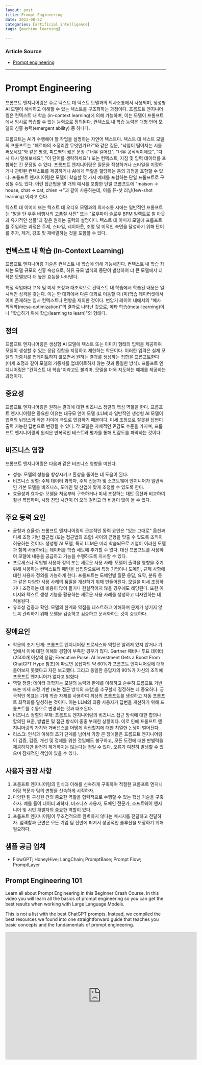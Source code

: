 ```yaml
---
layout: post
title: Prompt Engineering
date: 2023-08-22
categories: [artificial intelligence]
tags: [machine learning]

---
```


### Article Source

* [Prompt engineering](https://en.wikipedia.org/wiki/Prompt_engineering)

---

# Prompt Engineering

프롬프트 엔지니어링은 주로 텍스트 대 텍스트 모델과의 의사소통에서 사용되며, 생성형 AI 모델이 해석하고 이해할 수 있는 텍스트를 구조화하는 과정이다.
프롬프트 엔지니어링은 컨텍스트 내 학습 (in-context learning)에 의해 가능하며, 이는 모델이 프롬프트에서 임시로 학습할 수 있는 능력으로 정의된다. 
컨텍스트 내 학습 능력은 대형 언어 모델의 신흥 능력(emergent ability) 중 하나다.

프롬프트는 AI가 수행해야 할 작업을 설명하는 자연어 텍스트다.
텍스트 대 텍스트 모델의 프롬프트는 "페르마의 소정리란 무엇인가요?"와 같은 질문, "낙엽이 떨어지는 시를 써보세요"와 같은 명령, 피드백의 짧은 문장 ("너무 길어요", "너무 공식적이에요", "다시 다시 말해보세요", "이 단어를 생략하세요") 또는 컨텍스트, 지침 및 입력 데이터를 포함하는 긴 문장일 수 있다. 프롬프트 엔지니어링은 질문을 작성하거나 스타일을 지정하거나 관련된 컨텍스트를 제공하거나 AI에게 역할을 할당하는 등의 과정을 포함할 수 있다. 
프롬프트 엔지니어링은 모델이 학습할 몇 가지 예제를 포함하는 단일 프롬프트로 구성될 수도 있다. 
이런 접근법을 몇 개의 예시를 포함한 단일 프롬프트에 "maison -> house, chat -> cat, chien ->"과 같이 사용하는데, 이를 퓨-샷 러닝(few-shot learning) 이라고 한다.

텍스트 대 이미지 또는 텍스트 대 오디오 모델과의 의사소통 시에는 일반적인 프롬프트는 "말을 탄 우주 비행사의 고품질 사진" 또는 "로우파이 슬로우 BPM 일렉트로 칠 아웃과 유기적인 샘플"과 같은 원하는 출력의 설명이다.
텍스트 대 이미지 모델에 프롬프트를 주입하는 과정은 주제, 스타일, 레이아웃, 조명 및 미적인 측면을 달성하기 위해 단어를 추가, 제거, 강조 및 재배열하는 것을 포함할 수 있다.

## 컨텍스트 내 학습 (In-Context Learning)

프롬프트 엔지니어링 기술은 컨텍스트 내 학습에 의해 가능해진다. 
컨텍스트 내 학습 자체는 모델 규모의 신흥 속성으로, 하류 규모 법칙의 중단이 발생하여 더 큰 모델에서 더 작은 모델보다 더 높은 효능을 나타낸다.

특정 작업마다 교육 및 미세 조정과 대조적으로 컨텍스트 내 학습에서 학습된 내용은 일시적인 성격을 갖는다. 
이는 한 대화에서 다른 대화로 이동할 때 (미)학습 데이터셋에서 이미 존재하는 임시 컨텍스트나 편향을 제외한 것이다.
변압기 레이어 내에서의 "메사 최적화(mesa-optimization)"의 결과로 나타난 것으로, 메타 학습(meta-learning)이나 "학습하기 위해 학습(learning to learn)"의 형태다.

## 정의
프롬프트 엔지니어링은 생성형 AI 모델에 텍스트 또는 이미지 형태의 입력을 제공하여 모델이 생성할 수 있는 응답 집합을 지정하고 제한하는 학문이다. 
이러한 입력은 실제 모델의 가중치를 업데이트하지 않으면서 원하는 결과를 생성하는 집합을 프롬프트한다 (미세 조정과 같이 모델의 가중치를 업데이트하지 않는 것과 동일한 방식). 프롬프트 엔지니어링은 "컨텍스트 내 학습"이라고도 불리며, 모델을 더욱 지도하는 예제를 제공하는 과정이다.

## 중요성
프롬프트 엔지니어링은 원하는 결과에 대한 비즈니스 정렬의 핵심 역할을 한다. 
프롬프트 엔지니어링은 중요한 이유는 대규모 언어 모델 (LLM)과 일반적인 생성형 AI 모델이 입력의 뉘앙스와 작은 차이에 극도로 민감하기 때문이다. 
미세 조정으로 잘못된 답변이 출력 가능한 답변으로 변경될 수 있다. 
각 모델은 자체적인 민감도 수준을 가지며, 프롬프트 엔지니어링의 원칙은 반복적인 테스트와 평가를 통해 민감도를 파악하는 것이다.

## 비즈니스 영향
프롬프트 엔지니어링은 다음과 같은 비즈니스 영향을 미친다.

* 성능: 모델의 성능을 향상시키고 환상을 줄이는 데 도움이 된다.
* 비즈니스 정렬: 주제 데이터 과학자, 주제 전문가 및 소프트웨어 엔지니어가 일반적인 기본 모델을 비즈니스, 도메인 및 산업에 맞게 조정할 수 있도록 한다.
* 효율성과 효과성: 모델을 처음부터 구축하거나 미세 조정하는 대안 옵션과 비교하여 훨씬 복잡하며, 시장 진입 시간이 더 오래 걸리고 더 비용이 많이 들 수 있다.

## 주요 동력 요인
* 균형과 효율성: 프롬프트 엔지니어링의 근본적인 동력 요인은 "있는 그대로" 옵션과 미세 조정 기반 접근법 (또는 접근법의 조합) 사이의 균형을 맞출 수 있도록 조직이 허용하는 것이다. 생성형 AI 모델, 특히 LLM은 미리 학습되므로 기업이 이러한 모델과 함께 사용하려는 데이터를 학습 세트에 추가할 수 없다. 대신 프롬프트를 사용하여 모델에 내용을 공급하고 기능을 수행하도록 지시할 수 있다.
* 프로세스나 작업별 사용자 정의 또는 새로운 사용 사례: 모델이 출력을 영향을 주기 위해 사용하는 컨텍스트와 패턴을 삽입함으로써 특정 기업이나 도메인, 규제 사항에 대한 사용자 정의를 가능하게 한다. 프롬프트는 도메인별 질문 응답, 요약, 분류 등과 같은 다양한 사용 사례의 품질을 개선하기 위해 만들어진다. 모델을 미세 조정하거나 조정하는 데 비용이 많이 들거나 현실적이지 않을 경우에도 해당된다. 또한 이미지와 텍스트 생성 기능을 활용하는 새로운 사용 사례를 생성하고 디자인하는 데 적용된다.
* 유효성 검증과 확인: 모델의 한계와 약점을 테스트하고 이해하며 문제가 생기지 않도록 관리하기 위해 모델을 검증하고 검증하고 문서화하는 것이 중요하다.

## 장애요인
* 학문의 초기 단계: 프롬프트 엔지니어링 프로세스와 역할은 알려져 있지 않거나 기업에서 이에 대한 이해와 경험이 부족한 경우가 많다. 
Gartner 웨비나 투표 데이터 (2500개 이상의 응답; Executive Pulse: AI Investment Gets a Boost From ChatGPT Hype 참조)에 따르면 응답자의 약 60%가 프롬프트 엔지니어링에 대해 들어보지 못했다고 자진 보고했다. 그리고 동일한 응답자의 90%가 자신의 조직에 프롬프트 엔지니어가 없다고 밝혔다.
* 역할 정렬: 데이터 과학자는 모델의 능력과 한계를 이해하고 순수히 프롬프트 기반 또는 미세 조정 기반 (또는 접근 방식의 조합)을 추구할지 결정하는 데 중요하다. 궁극적인 목표는 기계 학습 자체를 사용하여 최상의 프롬프트를 생성하고 자동 프롬프트 최적화를 달성하는 것이다. 이는 LLM의 최종 사용자가 답변을 개선하기 위해 프롬프트를 수동으로 변경하는 것과 대조된다.
* 비즈니스 정렬의 부재: 프롬프트 엔지니어링의 비즈니스 접근 방식에 대한 합의나 합의된 표준, 방법론 및 접근 방식이 종종 부재한 상황이다. 이로 인해 프롬프트 엔지니어링의 가치와 거버넌스를 어떻게 확립할지에 대한 치열한 논쟁이 벌어진다.
* 리스크: 인식과 이해의 초기 단계를 넘어서 가장 큰 장애물은 프롬프트 엔지니어링이 검증, 검증, 개선 및 정제를 위한 것임에도 불구하고, 모든 도전에 대한 판별력을 제공하지만 완전히 제거하지는 않는다는 점일 수 있다. 오류가 여전히 발생할 수 있으며 잠재적인 책임이 있을 수 있다.

## 사용자 권장 사항
1. 프롬프트 엔지니어링의 인식과 이해를 신속하게 구축하여 적절한 프롬프트 엔지니어링 학문과 팀의 변형을 신속하게 시작하자.
2. 다양한 팀 구성원 간의 중요한 역할을 협력적으로 수행할 수 있는 핵심 기술을 구축하자. 예를 들어 데이터 과학자, 비즈니스 사용자, 도메인 전문가, 소프트웨어 엔지니어 및 시민 개발자의 중요한 역할이 있다.
3. 프롬프트 엔지니어링이 무조건적으로 완벽하지 않다는 메시지를 전달하고 전달하자. 엄격함과 근면은 모든 기업 팀 전반에 퍼져서 성공적인 솔루션을 보장하기 위해 필요하다.

## 샘플 공급 업체
* FlowGPT; HoneyHive; LangChain; PromptBase; Prompt Flow; PromptLayer

## Prompt Engineering 101 

Learn all about Prompt Engineering in this Beginner Crash Course. In this video you will learn all the basics of prompt engineering so you can get the best results when working with Large Language Models.

This is not a list with the best ChatGPT prompts. Instead, we compiled the best resources we found into one straightforward guide that teaches you basic concepts and the fundamentals of prompt engineering.

<iframe width="600" height="400" src="https://www.youtube.com/embed/aOm75o2Z5-o" title="YouTube video player" frameborder="0" allow="accelerometer; autoplay; clipboard-write; encrypted-media; gyroscope; picture-in-picture; web-share" allowfullscreen></iframe>

